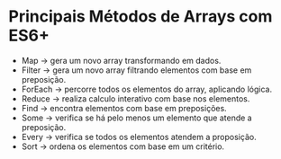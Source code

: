 # Principais Métodos de Arrays com ES6+

- Map -> gera um novo array transformando em dados.
- Filter -> gera um novo array filtrando elementos com base em preposição.
- ForEach -> percorre todos os elementos do array, aplicando lógica.
- Reduce -> realiza calculo interativo com base nos elementos.
- Find -> encontra elementos com base em preposições.
- Some -> verifica se há pelo menos um elemento que atende a preposição.
- Every -> verifica se todos os elementos atendem a proposição.
- Sort -> ordena os elementos com base em um critério.
